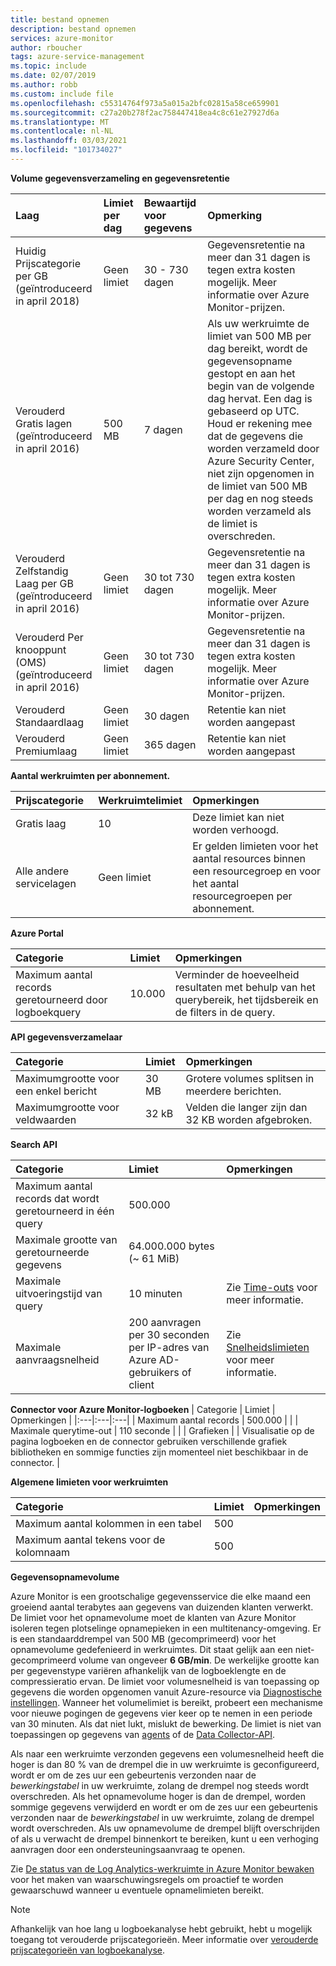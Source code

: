 ```yaml
---
title: bestand opnemen
description: bestand opnemen
services: azure-monitor
author: rboucher
tags: azure-service-management
ms.topic: include
ms.date: 02/07/2019
ms.author: robb
ms.custom: include file
ms.openlocfilehash: c55314764f973a5a015a2bfc02815a58ce659901
ms.sourcegitcommit: c27a20b278f2ac758447418ea4c8c61e27927d6a
ms.translationtype: MT
ms.contentlocale: nl-NL
ms.lasthandoff: 03/03/2021
ms.locfileid: "101734027"
---
```

**Volume gegevensverzameling en gegevensretentie** 

| Laag | Limiet per dag | Bewaartijd voor gegevens | Opmerking |
|:---|:---|:---|:---|
| Huidig Prijscategorie per GB<br>(geïntroduceerd in april 2018) | Geen limiet | 30 - 730 dagen | Gegevensretentie na meer dan 31 dagen is tegen extra kosten mogelijk. Meer informatie over Azure Monitor-prijzen. |
| Verouderd Gratis lagen<br>(geïntroduceerd in april 2016) | 500 MB | 7 dagen | Als uw werkruimte de limiet van 500 MB per dag bereikt, wordt de gegevensopname gestopt en aan het begin van de volgende dag hervat. Een dag is gebaseerd op UTC. Houd er rekening mee dat de gegevens die worden verzameld door Azure Security Center, niet zijn opgenomen in de limiet van 500 MB per dag en nog steeds worden verzameld als de limiet is overschreden.  |
| Verouderd Zelfstandig Laag per GB<br>(geïntroduceerd in april 2016) | Geen limiet | 30 tot 730 dagen | Gegevensretentie na meer dan 31 dagen is tegen extra kosten mogelijk. Meer informatie over Azure Monitor-prijzen. |
| Verouderd Per knooppunt (OMS)<br>(geïntroduceerd in april 2016) | Geen limiet | 30 tot 730 dagen | Gegevensretentie na meer dan 31 dagen is tegen extra kosten mogelijk. Meer informatie over Azure Monitor-prijzen. |
| Verouderd Standaardlaag | Geen limiet | 30 dagen  | Retentie kan niet worden aangepast |
| Verouderd Premiumlaag | Geen limiet | 365 dagen  | Retentie kan niet worden aangepast |

**Aantal werkruimten per abonnement.**

| Prijscategorie    | Werkruimtelimiet | Opmerkingen
|:---|:---|:---|
| Gratis laag  | 10 | Deze limiet kan niet worden verhoogd. |
| Alle andere servicelagen | Geen limiet | Er gelden limieten voor het aantal resources binnen een resourcegroep en voor het aantal resourcegroepen per abonnement. |

**Azure Portal**

| Categorie | Limiet | Opmerkingen |
|:---|:---|:---|
| Maximum aantal records geretourneerd door logboekquery | 10.000 | Verminder de hoeveelheid resultaten met behulp van het querybereik, het tijdsbereik en de filters in de query. |


**API gegevensverzamelaar**

| Categorie | Limiet | Opmerkingen |
|:---|:---|:---|
| Maximumgrootte voor een enkel bericht | 30 MB | Grotere volumes splitsen in meerdere berichten. |
| Maximumgrootte voor veldwaarden  | 32 kB | Velden die langer zijn dan 32 KB worden afgebroken. |

**Search API**

| Categorie | Limiet | Opmerkingen |
|:---|:---|:---|
| Maximum aantal records dat wordt geretourneerd in één query | 500.000 | |
| Maximale grootte van geretourneerde gegevens | 64.000.000 bytes (~ 61 MiB)| |
| Maximale uitvoeringstijd van query | 10 minuten | Zie [Time-outs](https://dev.loganalytics.io/documentation/Using-the-API/Timeouts) voor meer informatie.  |
| Maximale aanvraagsnelheid | 200 aanvragen per 30 seconden per IP-adres van Azure AD-gebruikers of client | Zie [Snelheidslimieten](https://dev.loganalytics.io/documentation/Using-the-API/Limits) voor meer informatie. |

**Connector voor Azure Monitor-logboeken**
| Categorie | Limiet | Opmerkingen |
|:---|:---|:---|
| Maximum aantal records | 500.000 | |
| Maximale querytime-out | 110 seconde | |
| Grafieken | | Visualisatie op de pagina logboeken en de connector gebruiken verschillende grafiek bibliotheken en sommige functies zijn momenteel niet beschikbaar in de connector. |

**Algemene limieten voor werkruimten**

| Categorie | Limiet | Opmerkingen |
|:---|:---|:---|
| Maximum aantal kolommen in een tabel         | 500 | |
| Maximum aantal tekens voor de kolomnaam | 500 | |

**<a name="data-ingestion-volume-rate">Gegevensopnamevolume</a>**

Azure Monitor is een grootschalige gegevensservice die elke maand een groeiend aantal terabytes aan gegevens van duizenden klanten verwerkt. De limiet voor het opnamevolume moet de klanten van Azure Monitor isoleren tegen plotselinge opnamepieken in een multitenancy-omgeving. Er is een standaarddrempel van 500 MB (gecomprimeerd) voor het opnamevolume gedefenieerd in werkruimtes. Dit staat gelijk aan een niet-gecomprimeerd volume van ongeveer **6 GB/min**. De werkelijke grootte kan per gegevenstype variëren afhankelijk van de logboeklengte en de compressieratio ervan. De limiet voor volumesnelheid is van toepassing op gegevens die worden opgenomen vanuit Azure-resource via [Diagnostische instellingen](../articles/azure-monitor/essentials/diagnostic-settings.md). Wanneer het volumelimiet is bereikt, probeert een mechanisme voor nieuwe pogingen de gegevens vier keer op te nemen in een periode van 30 minuten. Als dat niet lukt, mislukt de bewerking. De limiet is niet van toepassingen op gegevens van [agents](../articles/azure-monitor/agents/agents-overview.md) of de [Data Collector-API](../articles/azure-monitor/logs/data-collector-api.md).

Als naar een werkruimte verzonden gegevens een volumesnelheid heeft die hoger is dan 80 % van de drempel die in uw werkruimte is geconfigureerd, wordt er om de zes uur een gebeurtenis verzonden naar de *bewerkingstabel* in uw werkruimte, zolang de drempel nog steeds wordt overschreden. Als het opnamevolume hoger is dan de drempel, worden sommige gegevens verwijderd en wordt er om de zes uur een gebeurtenis verzonden naar de *bewerkingstabel* in uw werkruimte, zolang de drempel wordt overschreden. Als uw opnamevolume de drempel blijft overschrijden of als u verwacht de drempel binnenkort te bereiken, kunt u een verhoging aanvragen door een ondersteuningsaanvraag te openen. 

Zie [De status van de Log Analytics-werkruimte in Azure Monitor bewaken](../articles/azure-monitor/logs/monitor-workspace.md) voor het maken van waarschuwingsregels om proactief te worden gewaarschuwd wanneer u eventuele opnamelimieten bereikt.

>[!NOTE]
>Afhankelijk van hoe lang u logboekanalyse hebt gebruikt, hebt u mogelijk toegang tot verouderde prijscategorieën. Meer informatie over [verouderde prijscategorieën van logboekanalyse](../articles/azure-monitor/logs/manage-cost-storage.md#legacy-pricing-tiers).